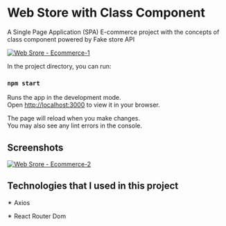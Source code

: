 # Web Store with Class Component

A Single Page Application (SPA) E-commerce project with the concepts of class component powered by Fake store API 

[![Web Srore - Ecommerce-1](https://i.im.ge/2023/06/13/iUvJJP.Web-Srore-Ecommerce-1.png)](https://im.ge/i/iUvJJP)

In the project directory, you can run:

### `npm start`

Runs the app in the development mode.\
Open [http://localhost:3000](http://localhost:3000) to view it in your browser.

The page will reload when you make changes.\
You may also see any lint errors in the console.



## Screenshots

[![Web Srore - Ecommerce-2](https://i.im.ge/2023/06/13/iUJT80.Web-Srore-Ecommerce-2.png)](https://im.ge/i/iUJT80)


##  Technologies that I used in this project


✴ Axios

✴ React Router Dom
